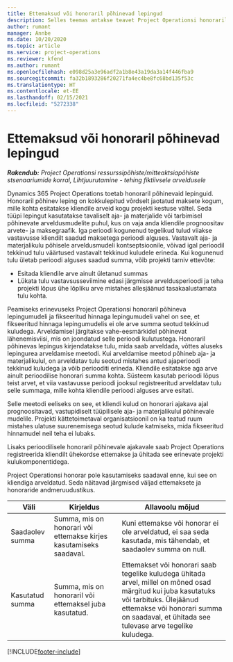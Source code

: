 ```yaml
---
title: Ettemaksud või honoraril põhinevad lepingud
description: Selles teemas antakse teavet Project Operationsi honoraril põhinevaid lepingumudelite ja ettemaksu kohta.
author: rumant
manager: Annbe
ms.date: 10/20/2020
ms.topic: article
ms.service: project-operations
ms.reviewer: kfend
ms.author: rumant
ms.openlocfilehash: e098d25a3e96adf2a1b8e43a19da3a14f446fba9
ms.sourcegitcommit: fa32b1893286f20271fa4ec4be8fc68bd135f53c
ms.translationtype: HT
ms.contentlocale: et-EE
ms.lasthandoff: 02/15/2021
ms.locfileid: "5272338"
---
```

# <a name="advances-and-retainer-based-contracts"></a>Ettemaksud või honoraril põhinevad lepingud


_**Rakendub:** Project Operationsi ressurssipõhiste/mitteaktsiapõhiste stsenaariumide korral,  Lihtjuurutamine - tehing fiktiivsele arveldusele_

Dynamics 365 Project Operations toetab honoraril põhinevaid lepinguid. Honoraril põhinev leping on kokkulepitud võrdselt jaotatud maksete kogum, mille kohta esitatakse kliendile arveid kogu projekti kestuse vältel. Seda tüüpi lepingut kasutatakse tavaliselt aja- ja materjalide või tarbimisel põhinevate arveldusmudelite puhul, kus on vaja anda kliendile prognoositav arvete- ja maksegraafik. Iga perioodi kogunenud tegelikud tulud viiakse vastavusse kliendilt saadud maksetega perioodi alguses. Vastavalt aja- ja materjalikulu põhisele arveldusmudeli kontseptsioonile, võivad igal perioodil tekkinud tulu väärtused vastavalt tekkinud kuludele erineda. Kui kogunenud tulu ületab perioodi alguses saadud summa, võib projekti tarniv ettevõte:

- Esitada kliendile arve ainult ületanud summas 
- Lükata tulu vastavsusseviimine edasi järgmisse arveldusperioodi ja teha projekti lõpus ühe lõpliku arve mistahes allesjäänud tasakaalustamata tulu kohta.

Peamiseks erinevuseks Project Operationsi honoraril põhineva lepingumudeli ja fikseeritud hinnaga lepingumudeli vahel on see, et fikseeritud hinnaga lepingumudelis ei ole arve summa seotud tekkinud kuludega. Arveldamisel järgitakse vahe-eesmärkidel põhinevat lähenemisviisi, mis on joondatud selle perioodi kulutustega. Honoraril põhinevas lepingus kirjendatakse tulu, mida saab arveldada, võttes aluseks lepingurea arveldamise meetodi. Kui arveldamise meetod põhineb aja- ja materjalikulul, on arveldatav tulu seotud mistahes antud ajaperioodi tekkinud kuludega ja võib periooditi erineda. Kliendile esitatakse aga arve ainult perioodilise honorari summa kohta. Süsteem kasutab perioodi lõpus teist arvet, et viia vastavusse perioodi jooksul registreeritud arveldatav tulu selle summaga, mille kohta kliendile perioodi alguses arve esitati.

Selle meetodi eeliseks on see, et kliendi kulud on honorari ajakava ajal prognoositavad, vastupidiselt tüüpilisele aja- ja materjalikulul põhinevale mudelile. Projekti kättetoimetaval organisatsioonil on ka teatud ruum mistahes ulatuse suurenemisega seotud kulude katmiseks, mida fikseeritud hinnamudel neil teha ei lubaks.

Lisaks perioodilisele honoraril põhinevale ajakavale saab Project Operations registreerida kliendilt ühekordse ettemakse ja ühitada see erinevate projekti kulukomponentidega.

Project Operationsi honorar pole kasutamiseks saadaval enne, kui see on kliendiga arveldatud. Seda näitavad järgmised väljad ettemaksete ja honoraride andmeruudustikus.

| Väli | Kirjeldus | Allavoolu mõjud |
| --- | --- | --- |
| Saadaolev summa | Summa, mis on honorari või ettemakse kirjes kasutamiseks saadaval. | Kuni ettemakse või honorar ei ole arveldatud, ei saa seda kasutada, mis tähendab, et saadaolev summa on null. |
| Kasutatud summa | Summa, mis on honoraril või ettemaksel juba kasutatud. | Ettemakset või honorari saab tegelike kuludega ühitada arvel, millel on mõned osad märgitud kui juba kasutatuks või tarbituks. Ülejäänud ettemakse või honorari summa on saadaval, et ühitada see tulevase arve tegelike kuludega. |


[!INCLUDE[footer-include](../../includes/footer-banner.md)]